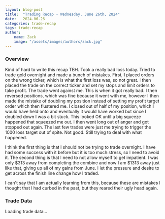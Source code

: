 ```yaml
---
layout: blog-post
title:  "Trading Recap - Wednesday, June 26th, 2024"
date:   2024-06-26
categories: trade-recap
tags: trade-recap
author:
    name: Zack
    image: "/assets/images/authors/zack.jpg"
---
```


### Overview
Kind of hard to write this recap TBH. Took a really bad loss today. Tried to trade gold overnight and made a bunch of mistakes. First, I placed orders on the wrong ticker, which is what the first loss was, so not great. I then placed the trade on the correct ticker and set my stops and limit orders to take profit. The trade went against me. This is when it got really bad. I then reversed positions, which was fine because it went with me, however I then made the mistake of doubling my position instead of setting my profit target order which then flustered me. I closed out of half of my position, which I would have held onto and eventually it would have worked but since I doubled down I was a bit stuck. This looked OK until a big squeeze happened that squeezed me out. I then went long out of anger and got stopped out again. The last few trades were just me trying to trigger the 1000 loss target out of spite. Not good. Still trying to deal with what happened.

I think the first thing is that I should not be trying to trade overnight. I have had some success with it before but it is too much stress, so I need to avoid it. The second thing is that I need to not allow myself to get impatient. I was only $313 away from completing the combine and now I am $1313 away just like that, giving up all of my gains from June. I let the pressure and desire to get across the finish line change how I traded. 

I can't say that I am actually learning from this, because these are mistakes I thought that I had curbed in the past, but they reared their ugly head again. 


### Trade Data

<div class="trade-table-container">
<div id="trade-table-placeholder">Loading trade data...</div>

<script>
  document.addEventListener("DOMContentLoaded", function() {
    const tradeDate = "2024-06-26";  // Replace with the date of the trades you want to display
    const apiEndpoint = "https://x6vqzeow7a.execute-api.us-east-1.amazonaws.com/default/get-trade-recaps";
    fetchTradeData(tradeDate, 'trade-table-placeholder', apiEndpoint);
  });
</script>


</div>